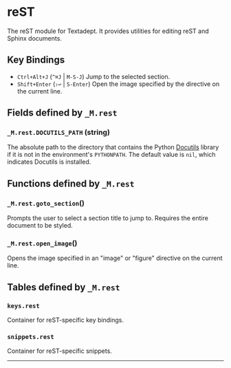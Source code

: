 # reST

The reST module for Textadept.
It provides utilities for editing reST and Sphinx documents.

## Key Bindings

+ `Ctrl+Alt+J` (`^⌘J` | `M-S-J`)
  Jump to the selected section.
+ `Shift+Enter` (`⇧↩` | `S-Enter`)
  Open the image specified by the directive on the current line.


## Fields defined by `_M.rest`

<a id="_M.rest.DOCUTILS_PATH"></a>
### `_M.rest.DOCUTILS_PATH` (string)

The absolute path to the directory that contains the Python [Docutils][]
  library if it is not in the environment's `PYTHONPATH`.
  The default value is `nil`, which indicates Docutils is installed.

  [Docutils]: http://docutils.sourceforge.net/


## Functions defined by `_M.rest`

<a id="_M.rest.goto_section"></a>
### `_M.rest.goto_section`()

Prompts the user to select a section title to jump to.
Requires the entire document to be styled.

<a id="_M.rest.open_image"></a>
### `_M.rest.open_image`()

Opens the image specified in an "image" or "figure" directive on the current
line.


## Tables defined by `_M.rest`

<a id="keys.rest"></a>
### `keys.rest`

Container for reST-specific key bindings.

<a id="snippets.rest"></a>
### `snippets.rest`

Container for reST-specific snippets.

---
